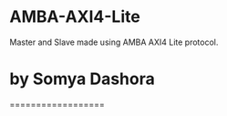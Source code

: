 # AMBA-AXI4-Lite
Master and Slave made using AMBA AXI4 Lite protocol.

# by Somya Dashora
==================


